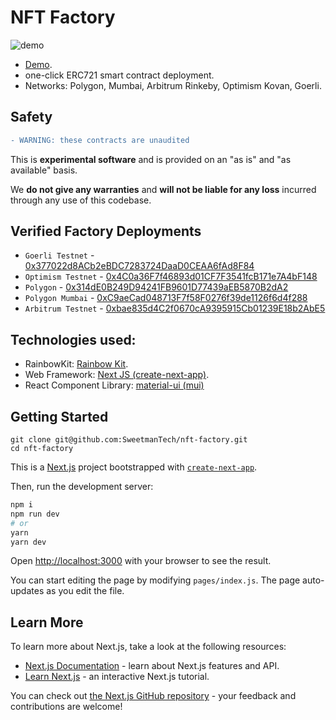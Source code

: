 # NFT Factory

![demo](https://user-images.githubusercontent.com/23249402/172031776-84fbe00e-70de-4090-9be9-e7e21d8d5d1c.gif)


- [Demo](https://nftfactory.vercel.app/).
- one-click ERC721 smart contract deployment.
- Networks: Polygon, Mumbai, Arbitrum Rinkeby, Optimism Kovan, Goerli.

## Safety

```diff
- WARNING: these contracts are unaudited
```

This is **experimental software** and is provided on an "as is" and "as available" basis.

We **do not give any warranties** and **will not be liable for any loss** incurred through any use of this codebase.

## Verified Factory Deployments

- `Goerli Testnet` - [0x377022d8ACb2eBDC7283724DaaD0CEAA6fAd8F84](https://goerli.etherscan.io/address/0x377022d8ACb2eBDC7283724DaaD0CEAA6fAd8F84#code)
- `Optimism Testnet` - [0x4C0a36F7f46893d01CF7F3541fcB171e7A4bF148](https://kovan-optimistic.etherscan.io/address/0x4C0a36F7f46893d01CF7F3541fcB171e7A4bF148#code)
- `Polygon` - [0x314dE0B249D94241FB9601D77439aEB5870B2dA2](https://polygonscan.com/address/0x314dE0B249D94241FB9601D77439aEB5870B2dA2#code)
- `Polygon Mumbai` - [0xC9aeCad048713F7f58F0276f39de1126f6d4f288](https://mumbai.polygonscan.com/address/0xC9aeCad048713F7f58F0276f39de1126f6d4f288#code)
- `Arbitrum Testnet` - [0xbae835d4C2f0670cA9395915Cb01239E18b2AbE5](https://testnet.arbiscan.io/address/0xbae835d4C2f0670cA9395915Cb01239E18b2AbE5#code)

## Technologies used:

- RainbowKit: [Rainbow Kit](https://www.rainbowkit.com/).
- Web Framework: [Next JS (create-next-app)](https://nextjs.org/docs/api-reference/create-next-app).
- React Component Library: [material-ui (mui)](https://mui.com/)

## Getting Started

```
git clone git@github.com:SweetmanTech/nft-factory.git
cd nft-factory
```

This is a [Next.js](https://nextjs.org/) project bootstrapped with [`create-next-app`](https://github.com/vercel/next.js/tree/canary/packages/create-next-app).

Then, run the development server:

```bash
npm i
npm run dev
# or
yarn
yarn dev
```

Open [http://localhost:3000](http://localhost:3000) with your browser to see the result.

You can start editing the page by modifying `pages/index.js`. The page auto-updates as you edit the file.

## Learn More

To learn more about Next.js, take a look at the following resources:

- [Next.js Documentation](https://nextjs.org/docs) - learn about Next.js features and API.
- [Learn Next.js](https://nextjs.org/learn) - an interactive Next.js tutorial.

You can check out [the Next.js GitHub repository](https://github.com/vercel/next.js/) - your feedback and contributions are welcome!
